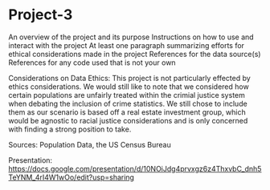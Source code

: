 # Project-3
An overview of the project and its purpose
Instructions on how to use and interact with the project
At least one paragraph summarizing efforts for ethical considerations made in the project
References for the data source(s)
References for any code used that is not your own

Considerations on Data Ethics:
This project is not particularly effected by ethics considerations. We would still like to note that we considered how certain populations are unfairly treated within the crimial justice system when debating the inclusion of crime statistics. We still chose to include them as our scenario is based off a real estate investment group, which would be agnostic to racial justice considerations and is only concerned with finding a strong position to take.

 Sources: 
 Population Data, the US Census Bureau 

Presentation: https://docs.google.com/presentation/d/10NOiJdg4prvxgz6z4ThxvbC_dnh5TeYNM_4rI4W1wOo/edit?usp=sharing
